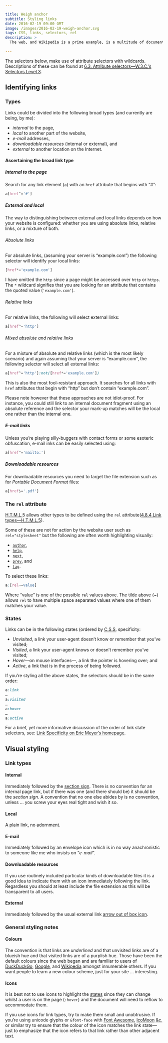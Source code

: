 ```yaml
---

title: Weigh anchor
subtitle: Styling links
date: 2016-02-19 09:00 GMT
image: /images/2016-02-19-weigh-anchor.svg
tags: CSS, links, selectors, rel
description: >
  The web, and Wikipedia is a prime example, is a multitude of documents linked together. It does lots of other things, but mostly it’s links and documents. This is an abrupt note on stylesheet selectors for links and pseudo-conventions for styling them.

---
```


The selectors below, make use of attribute selectors with wildcards. Descriptions of these can be found at [6.3. Attribute selectors—<abbr title="World Wide Web Consortium" class="initialism">W.3.C.</abbr>’s Selectors Level 3](https://www.w3.org/TR/css3-selectors/#attribute-selectors).

## Identifying links

### Types

Links could be divided into the following broad types (and currently are being, by me):

* <dfn>internal</dfn> to the page,
* <dfn>local</dfn> to another part of the website,
* <dfn>e-mail</dfn> addresses,
* <dfn>downloadable resources</dfn> (internal or external), and
* <dfn>external</dfn> to another location on the Internet.

#### Ascertaining the broad link type

##### Internal to the page

Search for any link element (`a`) with an `href` attribute that begins with “#”:

``` css
a[href^='#']
```

##### External and local

The way to distinguishing between external and local links depends on how your website is configured: whether you are using absolute links, relative links, or a mixture of both.

###### Absolute links

For absolute links, (assuming your server is “example.com”) the following selector will identify your local links:

``` css
[href*='example.com']
```

I have omitted the `http` since a page might be accessed over `http` or `https`. The `*` wildcard signifies that you are looking for an attribute that contains the quoted value (`'example.com'`).


###### Relative links

For relative links, the following will select external links:

``` css
a[href^='http']
```

###### Mixed absolute and relative links

For a mixture of absolute and relative links (which is the most likely scenario) and again assuming that your server is “example.com”, the following selector will select all external links:

``` css
a[href^='http']:not([href*='example.com'])
```

This is also the most fool-resistant approach. It searches for all links with `href` attributes that begin with “http” but don’t contain “example.com”.

Please note however that these approaches are not idiot-proof. For instance, you could still link to an internal document fragment using an absolute reference and the selector your mark-up matches will be the local one rather than the internal one.

##### E-mail links

Unless you’re playing silly-buggers with contact forms or some esoteric obfuscation, e-mail inks can be easily selected using:

``` css
a[href^='mailto:']
```

##### Downloadable resources

For downloadable resources you need to target the file extension such as for *Portable Document Format* files:

``` css
a[href$='.pdf']
```

### The `rel` attribute

<abbr title="Hypertext Mark-up Language" class="initialism">H.T.M.L.</abbr>5 allows other types to be defined using the `rel` attribute([4.8.4 Link types—<abbr title="Hypertext Mark-up Language" class="initialism">H.T.M.L.</abbr>5](https://www.w3.org/TR/html5/links.html#linkTypes)).

Some of these are not for action by the website user such as `rel="stylesheet"` but the following are often worth highlighting visually:

* [`author`](https://www.w3.org/TR/html5/links.html#link-type-author),
* [`help`](https://www.w3.org/TR/html5/links.html#link-type-help),
* [`next`](https://www.w3.org/TR/html5/links.html#link-type-next),
* [`prev`](https://www.w3.org/TR/html5/links.html#link-type-prev), and
* [`tag`](https://www.w3.org/TR/html5/links.html#link-type-tag).

To select these links:

``` css
a:[rel~=value]
```

Where “value” is one of the possible `rel` values above. The tilde above (~) allows `rel` to have multiple space separated values where one of them matches your value.

### States

Links can be in the following states (ordered by <abbr title="Cascading Style Sheets" class="initialism">C.S.S.</abbr> specificity:

* *Unvisited*, a link your user-agent doesn’t know or remember that you’ve visited;
* *Visited*, a link your user-agent knows or doesn’t remember you’ve visited;
* *Hover*—on mouse interfaces—, a link the pointer is hovering over; and
* *Active*, a link that is in the process of being followed.

If you’re styling all the above states, the selectors should be in the same order:

``` css
a:link
…
a:visited
…
a:hover
…
a:active
```

For a brief, yet more informative discussion of the order of link state selectors, see: [Link Specificity on Eric Meyer’s homepage](http://meyerweb.com/eric/css/link-specificity.html).

## Visual styling

### Link types

#### Internal

Immediately followed by the [section sign](https://en.wikipedia.org/wiki/Section_sign). There is no convention for an internal page link, but if there was one (and there should be) it should be the *section sign*. A convention that no one else abides by is no convention, unless … you screw your eyes real tight and wish it so.

#### Local

A plain link, no adornment.

#### E-mail

Immediately followed by an envelope icon which is in no way anachronistic to someone like me who insists on “*e-mail*”.

#### Downloadable resources

If you use routinely included particular kinds of downloadable files it is a good idea to indicate them with an icon immediately following the link. Regardless you should at least include the file extension as this will be transparent to all users.

#### External

Immediately followed by the usual external link [arrow out of box icon](https://commons.m.wikimedia.org/wiki/File:Icon_External_Link.svg).

### General styling notes

#### Colours

The convention is that links are *underlined* and that unvisited links are of a blueish hue and that visited links are of a purplish hue. Those have been the default colours since the web began and are familiar to users of [DuckDuckGo](https://duckduckgo.com), [Google](https://www.google.co.uk), and [Wikipedia](https://en.wikipedia.org/wiki/Main_Page) amongst innumerable others. If you want people to learn a new colour scheme, just for your site … interesting.

#### Icons

It is best not to use icons to highlight the [states](#states) since they can change whilst a user is on the page (`:hover`) and the document will need to reflow to accommodate them.

If you use icons for link types, try to make them small and unobtrusive. If you’re using unicode glyphs or `&font-face` with [Font Awesome](https://fortawesome.github.io/Font-Awesome/), [IcoMoon](https://icomoon.io/) <abbr lang="la" title="et cetera">&amp;c.</abbr> or similar try to ensure that the colour of the icon matches the link state—just to emphasize that the icon refers to that link rather than other adjacent text.